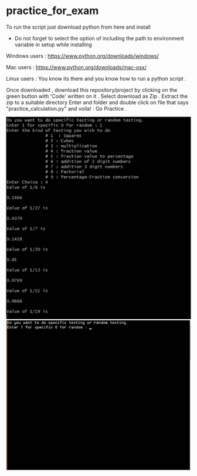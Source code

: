 # practice_for_exam

To run the script just download python from here and install

* Do not forget to select the option of including the path to environment variable in setup while installing 

Windows users : https://www.python.org/downloads/windows/

Mac users : https://www.python.org/downloads/mac-osx/

Linux users : You know its there and you know how to run a python script .

Once downloaded , download this repository/project by clicking on the green button with 'Code' written on it . 
Select download as Zip .
Extract the zip to a suitable directory
Enter and folder and double click on file that says  "practice_calculation.py" and voila! : Go Practice .


![Demo For Script_Running](./images/demo_s1.png)
![Demo For Script_Running](./images/demo_s2.png)
